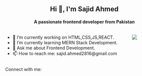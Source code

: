 <h2 align="center">Hi 👋, I'm Sajid Ahmed </h2>

<h4 align="center">A passionate frontend developer from Pakistan</h4>
<p style="float: right; width: 100px;">
  <img             src="https://camo.githubusercontent.com/19db51af5f90f1b152bc0b9078f5fe97053955be5074f03f17019c70345bdcdb/68747470733a2f2f6d69726f2e6d656469756d2e636f6d2f6d61782f313336302f302a37513379765349765f7430696f4a2d5a2e676966"/>
</p>
<div style="display: flex; justify-content: space-between; align-items: center;">  
  <ul style="flex: 1;">
    <li>🔭 I’m currently working on HTML,CSS,JS,REACT.</li>
    <li>🌱 I’m currently learning MERN Stack Development.</li>
    <li>💬 Ask me about Frontend Development.</li>
    <li>📫 How to reach me: sajid.ahmed2816@gmail.com</li>
  </ul>

</div>

Connect with me:

<!--
**sajid-ahmed2816/sajid-ahmed2816** is a ✨ _special_ ✨ repository because its `README.md` (this file) appears on your GitHub profile.

Here are some ideas to get you started:

- 🔭 I’m currently working on HTML,CSS,JS,REACT
- 🌱 I’m currently learning 
- 👯 I’m looking to collaborate on ...
- 🤔 I’m looking for help with ...
- 💬 Ask me about ...
- 📫 How to reach me: ...
- 😄 Pronouns: ...
- ⚡ Fun fact: ...
-->
